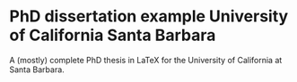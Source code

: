# PhD dissertation example University of California Santa Barbara

A (mostly) complete PhD thesis in LaTeX for the University of California at Santa Barbara.
